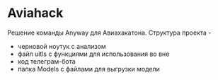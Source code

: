 # Aviahack

Решение команды Anyway для Авиахакатона.
Структура проекта - 
  - черновой ноутук с анализом
  - файл uitls с функциями для использования во вне
  - код телеграм-бота
  - папка Models с файлами для выгрузки модели 
